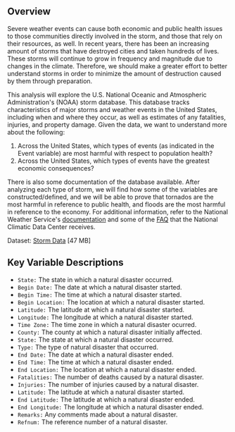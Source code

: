 ## Overview

Severe weather events can cause both economic and public health issues to those communities directly involved in the storm, and those that rely on their resources, as well. In recent years, there has been an increasing amount of storms that have destroyed cities and taken hundreds of lives. These storms will continue to grow in frequency and magnitude due to changes in the climate. Therefore, we should make a greater effort to better understand storms in order to minimize the amount of destruction caused by them through preparation.

This analysis will explore the U.S. National Oceanic and Atmospheric Administration's (NOAA) storm database. This database tracks characteristics of major storms and weather events in the United States, including when and where they occur, as well as estimates of any fatalities, injuries, and property damage. Given the data, we want to understand more about the following:

  1. Across the United States, which types of events (as indicated in the Event variable) are most harmful with respect to population health?
  2. Across the United States, which types of events have the greatest economic consequences?

There is also some documentation of the database available. After analyzing each type of storm, we will find how some of the variables are constructed/defined, and we will be able to prove that tornados are the most harmful in reference to public health, and floods are the most harmful in reference to the economy. For additional information, refer to the National Weather Service's [documentation](https://d396qusza40orc.cloudfront.net/repdata%2Fpeer2_doc%2Fpd01016005curr.pdf) and some of the [FAQ](https://d396qusza40orc.cloudfront.net/repdata%2Fpeer2_doc%2FNCDC%20Storm%20Events-FAQ%20Page.pdf) that the National Climatic Data Center receives.

Dataset: [Storm Data](https://d396qusza40orc.cloudfront.net/repdata%2Fdata%2FStormData.csv.bz2) [47 MB]

## Key Variable Descriptions

- `State:` The state in which a natural disaster occurred.
- `Begin Date:` The date at which a natural disaster started.
- `Begin Time:` The time at which a natural disaster started.
- `Begin Location:` The location at which a natural disaster started.
- `Latitude:` The latitude at which a natural disaster started.
- `Longitude:` The longitude at which a natural disaster started.
- `Time Zone:` The time zone in which a natural disaster ocurred.
- `County:` The county at which a natural disaster initially affected.
- `State:` The state at which a natural disaster occurred.
- `Type:` The type of natural disaster that occurred.
- `End Date:` The date at which a natural disaster ended.
- `End Time:` The time at which a natural disaster ended.
- `End Location:` The location at which a natural disaster ended.
- `Fatalities:` The number of deaths caused by a natural disaster.
- `Injuries:` The number of injuries caused by a natural disaster.
- `Latitude:` The latitude at which a natural disaster started.
- `End Latitude:` The latitude at which a natural disaster ended.
- `End Longitude:` The longitude at which a natural disaster ended.
- `Remarks:` Any comments made about a natural disaster.
- `Refnum:` The reference number of a natural disaster.

